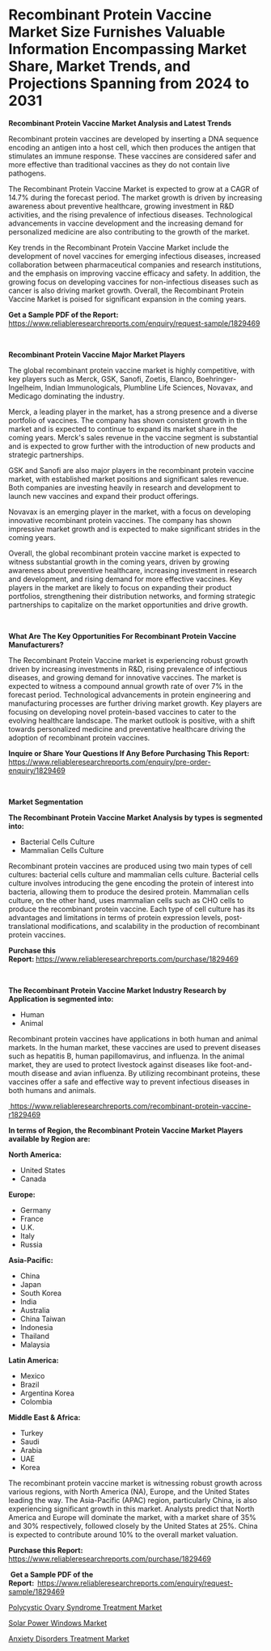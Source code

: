<p><h1>Recombinant Protein Vaccine Market Size Furnishes Valuable Information Encompassing Market Share, Market Trends, and Projections Spanning from 2024 to 2031</h1></p><p><strong>Recombinant Protein Vaccine Market Analysis and Latest Trends</strong></p>
<p><p>Recombinant protein vaccines are developed by inserting a DNA sequence encoding an antigen into a host cell, which then produces the antigen that stimulates an immune response. These vaccines are considered safer and more effective than traditional vaccines as they do not contain live pathogens.</p><p>The Recombinant Protein Vaccine Market is expected to grow at a CAGR of 14.7% during the forecast period. The market growth is driven by increasing awareness about preventive healthcare, growing investment in R&D activities, and the rising prevalence of infectious diseases. Technological advancements in vaccine development and the increasing demand for personalized medicine are also contributing to the growth of the market.</p><p>Key trends in the Recombinant Protein Vaccine Market include the development of novel vaccines for emerging infectious diseases, increased collaboration between pharmaceutical companies and research institutions, and the emphasis on improving vaccine efficacy and safety. In addition, the growing focus on developing vaccines for non-infectious diseases such as cancer is also driving market growth. Overall, the Recombinant Protein Vaccine Market is poised for significant expansion in the coming years.</p></p>
<p><strong>Get a Sample PDF of the Report:&nbsp;</strong> <a href="https://www.reliableresearchreports.com/enquiry/request-sample/1829469">https://www.reliableresearchreports.com/enquiry/request-sample/1829469</a></p>
<p>&nbsp;</p>
<p><strong>Recombinant Protein Vaccine Major Market Players</strong></p>
<p><p>The global recombinant protein vaccine market is highly competitive, with key players such as Merck, GSK, Sanofi, Zoetis, Elanco, Boehringer-Ingelheim, Indian Immunologicals, Plumbline Life Sciences, Novavax, and Medicago dominating the industry.</p><p>Merck, a leading player in the market, has a strong presence and a diverse portfolio of vaccines. The company has shown consistent growth in the market and is expected to continue to expand its market share in the coming years. Merck's sales revenue in the vaccine segment is substantial and is expected to grow further with the introduction of new products and strategic partnerships.</p><p>GSK and Sanofi are also major players in the recombinant protein vaccine market, with established market positions and significant sales revenue. Both companies are investing heavily in research and development to launch new vaccines and expand their product offerings.</p><p>Novavax is an emerging player in the market, with a focus on developing innovative recombinant protein vaccines. The company has shown impressive market growth and is expected to make significant strides in the coming years.</p><p>Overall, the global recombinant protein vaccine market is expected to witness substantial growth in the coming years, driven by growing awareness about preventive healthcare, increasing investment in research and development, and rising demand for more effective vaccines. Key players in the market are likely to focus on expanding their product portfolios, strengthening their distribution networks, and forming strategic partnerships to capitalize on the market opportunities and drive growth.</p></p>
<p>&nbsp;</p>
<p><strong>What Are The Key Opportunities For Recombinant Protein Vaccine Manufacturers?</strong></p>
<p><p>The Recombinant Protein Vaccine market is experiencing robust growth driven by increasing investments in R&D, rising prevalence of infectious diseases, and growing demand for innovative vaccines. The market is expected to witness a compound annual growth rate of over 7% in the forecast period. Technological advancements in protein engineering and manufacturing processes are further driving market growth. Key players are focusing on developing novel protein-based vaccines to cater to the evolving healthcare landscape. The market outlook is positive, with a shift towards personalized medicine and preventative healthcare driving the adoption of recombinant protein vaccines.</p></p>
<p><strong>Inquire or Share Your Questions If Any Before Purchasing This Report:</strong> <a href="https://www.reliableresearchreports.com/enquiry/pre-order-enquiry/1829469">https://www.reliableresearchreports.com/enquiry/pre-order-enquiry/1829469</a></p>
<p>&nbsp;</p>
<p><strong>Market Segmentation</strong></p>
<p><strong>The Recombinant Protein Vaccine Market Analysis by types is segmented into:</strong></p>
<p><ul><li>Bacterial Cells Culture</li><li>Mammalian Cells Culture</li></ul></p>
<p><p>Recombinant protein vaccines are produced using two main types of cell cultures: bacterial cells culture and mammalian cells culture. Bacterial cells culture involves introducing the gene encoding the protein of interest into bacteria, allowing them to produce the desired protein. Mammalian cells culture, on the other hand, uses mammalian cells such as CHO cells to produce the recombinant protein vaccine. Each type of cell culture has its advantages and limitations in terms of protein expression levels, post-translational modifications, and scalability in the production of recombinant protein vaccines.</p></p>
<p><strong>Purchase this Report:&nbsp;</strong><a href="https://www.reliableresearchreports.com/purchase/1829469">https://www.reliableresearchreports.com/purchase/1829469</a></p>
<p>&nbsp;</p>
<p><strong>The Recombinant Protein Vaccine Market Industry Research by Application is segmented into:</strong></p>
<p><ul><li>Human</li><li>Animal</li></ul></p>
<p><p>Recombinant protein vaccines have applications in both human and animal markets. In the human market, these vaccines are used to prevent diseases such as hepatitis B, human papillomavirus, and influenza. In the animal market, they are used to protect livestock against diseases like foot-and-mouth disease and avian influenza. By utilizing recombinant proteins, these vaccines offer a safe and effective way to prevent infectious diseases in both humans and animals.</p></p>
<p><a href="https://www.reliableresearchreports.com/recombinant-protein-vaccine-r1829469">&nbsp;https://www.reliableresearchreports.com/recombinant-protein-vaccine-r1829469</a></p>
<p><strong>In terms of Region, the Recombinant Protein Vaccine Market Players available by Region are:</strong></p>
<p>
    <p> <strong> North America: </strong>
        <ul>
            <li>United States</li>
            <li>Canada</li>
        </ul>
        </p> 
    <p> <strong> Europe: </strong>
        <ul>
            <li>Germany</li>
            <li>France</li>
            <li>U.K.</li>
            <li>Italy</li>
            <li>Russia</li>
        </ul>
        </p> 
    <p> <strong> Asia-Pacific: </strong>
        <ul>
            <li>China</li>
            <li>Japan</li>
            <li>South Korea</li>
            <li>India</li>
            <li>Australia</li>
            <li>China Taiwan</li>
            <li>Indonesia</li>
            <li>Thailand</li>
            <li>Malaysia</li>
        </ul>
        </p> 
    <p> <strong> Latin America: </strong>
        <ul>
            <li>Mexico</li>
            <li>Brazil</li>
            <li>Argentina Korea</li>
            <li>Colombia</li>
        </ul>
        </p> 
    <p> <strong> Middle East & Africa: </strong>
        <ul>
            <li>Turkey</li>
            <li>Saudi</li>
            <li>Arabia</li>
            <li>UAE</li>
            <li>Korea</li>
        </ul>
    </p>
    </p>
<p><p>The recombinant protein vaccine market is witnessing robust growth across various regions, with North America (NA), Europe, and the United States leading the way. The Asia-Pacific (APAC) region, particularly China, is also experiencing significant growth in this market. Analysts predict that North America and Europe will dominate the market, with a market share of 35% and 30% respectively, followed closely by the United States at 25%. China is expected to contribute around 10% to the overall market valuation.</p></p>
<p><strong>Purchase this Report: </strong><a href="https://www.reliableresearchreports.com/purchase/1829469">https://www.reliableresearchreports.com/purchase/1829469</a></p>
<p>&nbsp;<strong>Get a Sample PDF of the Report:&nbsp;&nbsp;</strong><a href="https://www.reliableresearchreports.com/enquiry/request-sample/1829469">https://www.reliableresearchreports.com/enquiry/request-sample/1829469</a></p>
<p><strong></strong></p>
<p><p><a href="https://www.linkedin.com/pulse/polycystic-ovary-syndrome-treatment-market-insights-cagr-trends-gjfpf">Polycystic Ovary Syndrome Treatment Market</a></p><p><a href="https://www.linkedin.com/pulse/solar-power-windows-market-trends-forecast-competitive-owfje">Solar Power Windows Market</a></p><p><a href="https://www.linkedin.com/pulse/anxiety-disorders-treatmentnbspmarket-focuses-market-share-size-ar3bf">Anxiety Disorders Treatment Market</a></p></p>